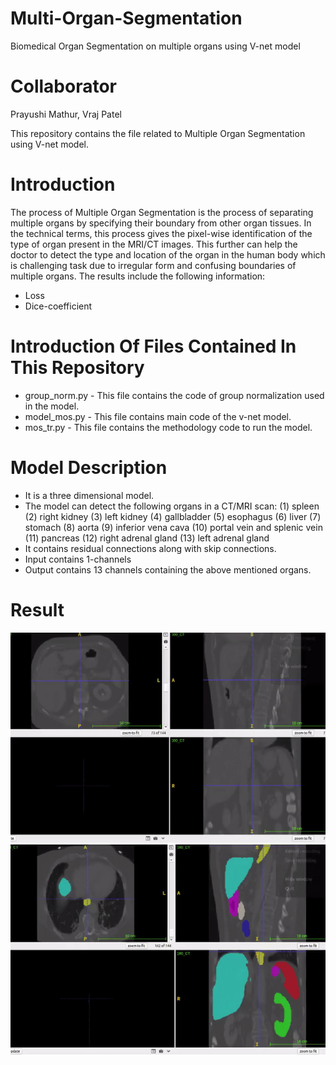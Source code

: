 # Multi-Organ-Segmentation
Biomedical Organ Segmentation on multiple organs using V-net model

# Collaborator
Prayushi Mathur, Vraj Patel

This repository contains the file related to Multiple Organ Segmentation using V-net model.

# Introduction
The process of Multiple Organ Segmentation is the process of separating multiple organs by specifying their boundary from other organ tissues. In the technical terms, this process gives the pixel-wise identification of the type of organ present in the MRI/CT images. This further can help the doctor to detect the type and location of the organ in the human body which is challenging task due to irregular form and confusing boundaries of multiple organs. The results include the following information:
- Loss
- Dice-coefficient

# Introduction Of Files Contained In This Repository
- group_norm.py - This file contains the code of group normalization used in the model.
- model_mos.py - This file contains main code of the v-net model.
- mos_tr.py - This file contains the methodology code to run the model.

# Model Description
- It is a three dimensional model.
- The model can detect the following organs in a CT/MRI scan:
(1) spleen
(2) right kidney
(3) left kidney
(4) gallbladder
(5) esophagus
(6) liver
(7) stomach
(8) aorta
(9) inferior vena cava
(10) portal vein and splenic vein
(11) pancreas
(12) right adrenal gland
(13) left adrenal gland
- It contains residual connections along with skip connections.
- Input contains 1-channels
- Output contains 13 channels containing the above mentioned organs.

# Result
<img src="results/input.gif" alt="gif" class="inline"/><br>
<img src="results/output.gif" alt="gif" class="inline"/><br>
